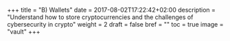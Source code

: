 +++
title = "B) Wallets"
date = 2017-08-02T17:22:42+02:00
description = "Understand how to store cryptocurrencies and the challenges of cybersecurity in crypto"
weight = 2
draft = false
bref = ""
toc = true
image = "vault"
+++
